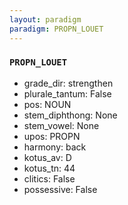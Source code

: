 ```yaml
---
layout: paradigm
paradigm: PROPN_LOUET
---
```

### ` PROPN_LOUET `


* grade_dir: strengthen
* plurale_tantum: False
* pos: NOUN
* stem_diphthong: None
* stem_vowel: None
* upos: PROPN
* harmony: back
* kotus_av: D
* kotus_tn: 44
* clitics: False
* possessive: False
